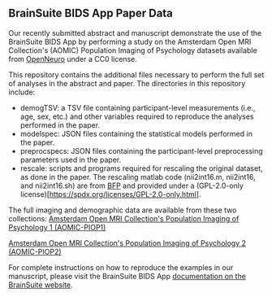 ## BrainSuite BIDS App Paper Data ##
Our recently submitted abstract and manuscript demonstrate the use of the BrainSuite BIDS App by performing a study on the Amsterdam Open MRI Collection's (AOMIC) Population Imaging of Psychology datasets available from [OpenNeuro](openneuro.org) under a CC0 license. 

This repository contains the additional files necessary to perform the full set of analyses in the abstract and paper. The directories in this repository include:

* demogTSV: a TSV file containing participant-level measurements (i.e., age, sex, etc.) and other variables required to reproduce the analyses performed in the paper. 
* modelspec: JSON files containing the statistical models performed in the paper. 
* preprocspecs: JSON files containing the participant-level preprocessing parameters used in the paper.
* rescale: scripts and programs required for rescaling the original dataset, as done in the paper. The rescaling matlab code (nii2int16.m, nii2int16, and nii2int16.sh) are from [BFP](https://github.com/ajoshiusc/bfp) and provided under a (GPL-2.0-only license)[https://spdx.org/licenses/GPL-2.0-only.html].

The full imaging and demographic data are available from these two collections:
[Amsterdam Open MRI Collection's Population Imaging of Psychology 1 (AOMIC-PIOP1)](https://openneuro.org/datasets/ds002785/versions/2.0.0) 

[Amsterdam Open MRI Collection's Population Imaging of Psychology 2 (AOMIC-PIOP2)](https://openneuro.org/datasets/ds002790/versions/2.0.0)

For complete instructions on how to reproduce the examples in our manuscript, please visit the BrainSuite BIDS App [documentation on the BrainSuite website](https://brainsuite.org/BIDS/paper). 



